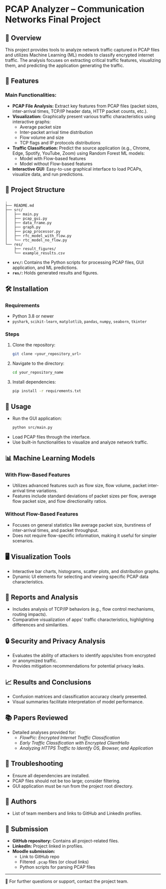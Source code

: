 
# PCAP Analyzer – Communication Networks Final Project

## 📌 Overview
This project provides tools to analyze network traffic captured in PCAP files and utilizes Machine Learning (ML) models to classify encrypted internet traffic. The analysis focuses on extracting critical traffic features, visualizing them, and predicting the application generating the traffic.

## 🚀 Features

### Main Functionalities:
- **PCAP File Analysis:** Extract key features from PCAP files (packet sizes, inter-arrival times, TCP/IP header data, HTTP packet counts, etc.).
- **Visualization:** Graphically present various traffic characteristics using interactive graphs:
  - Average packet size
  - Inter-packet arrival time distribution
  - Flow volume and size
  - TCP flags and IP protocols distributions
- **Traffic Classification:** Predict the source application (e.g., Chrome, Edge, Spotify, YouTube, Zoom) using Random Forest ML models:
  - Model with Flow-based features
  - Model without Flow-based features
- **Interactive GUI:** Easy-to-use graphical interface to load PCAPs, visualize data, and run predictions.

## 📂 Project Structure

```
.
├── README.md
├── src/
│   ├── main.py
│   ├── pcap_gui.py
│   ├── data_frame.py
│   ├── graph.py
│   ├── pcap_processor.py
│   ├── rfc_model_with_flow.py
│   └── rtc_model_no_flow.py
└── res/
    ├── result_figures/
    └── example_results.csv
```

- **`src/`:** Contains the Python scripts for processing PCAP files, GUI application, and ML predictions.
- **`res/`:** Holds generated results and figures.

## 🛠️ Installation

### Requirements
- Python 3.8 or newer
- `pyshark`, `scikit-learn`, `matplotlib`, `pandas`, `numpy`, `seaborn`, `tkinter`

### Steps
1. Clone the repository:
   ```sh
   git clone <your_repository_url>
   ```
2. Navigate to the directory:
   ```sh
   cd your_repository_name
   ```
3. Install dependencies:
   ```sh
   pip install -r requirements.txt
   ```

## 🎯 Usage
- Run the GUI application:
  ```sh
  python src/main.py
  ```
- Load PCAP files through the interface.
- Use built-in functionalities to visualize and analyze network traffic.

## 📊 Machine Learning Models
### With Flow-Based Features
- Utilizes advanced features such as flow size, flow volume, packet inter-arrival time variations.
- Features include standard deviations of packet sizes per flow, average flow packet size, and flow directionality ratios.

### Without Flow-Based Features
- Focuses on general statistics like average packet size, burstiness of inter-arrival times, and packet throughput.
- Does not require flow-specific information, making it useful for simpler scenarios.

## 🖥️ Visualization Tools
- Interactive bar charts, histograms, scatter plots, and distribution graphs.
- Dynamic UI elements for selecting and viewing specific PCAP data characteristics.

## 📝 Reports and Analysis
- Includes analysis of TCP/IP behaviors (e.g., flow control mechanisms, routing impacts).
- Comparative visualization of apps' traffic characteristics, highlighting differences and similarities.

## 🔒 Security and Privacy Analysis
- Evaluates the ability of attackers to identify apps/sites from encrypted or anonymized traffic.
- Provides mitigation recommendations for potential privacy leaks.

## 📈 Results and Conclusions
- Confusion matrices and classification accuracy clearly presented.
- Visual summaries facilitate interpretation of model performance.

## 📚 Papers Reviewed
- Detailed analyses provided for:
  - *FlowPic: Encrypted Internet Traffic Classification*
  - *Early Traffic Classification with Encrypted ClientHello*
  - *Analyzing HTTPS Traffic to Identify OS, Browser, and Application*

## 🚧 Troubleshooting
- Ensure all dependencies are installed.
- PCAP files should not be too large; consider filtering.
- GUI application must be run from the project root directory.

## 📍 Authors
- List of team members and links to GitHub and LinkedIn profiles.

## 📌 Submission
- **GitHub repository:** Contains all project-related files.
- **LinkedIn:** Project linked in profiles.
- **Moodle submission:**
  - Link to GitHub repo
  - Filtered `.pcap` files (or cloud links)
  - Python scripts for parsing PCAP files

---

🌟 For further questions or support, contact the project team.
